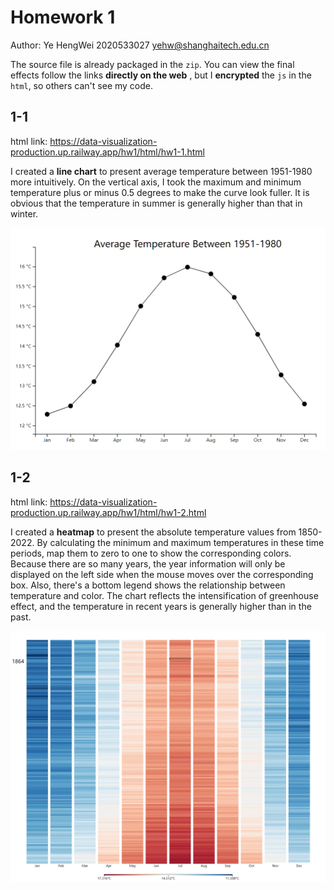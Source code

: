 # Homework 1

Author: Ye HengWei 2020533027 yehw@shanghaitech.edu.cn

The source file is already packaged in the `zip`. You can view the final effects follow the links **directly on the web** , but I **encrypted** the `js` in the `html`, so others can't see my code. 

## 1-1

html link: https://data-visualization-production.up.railway.app/hw1/html/hw1-1.html

I created a **line chart** to present average temperature between 1951-1980 more intuitively. On the vertical axis, I took the maximum and minimum temperature plus or minus 0.5 degrees to make the curve look fuller. It is obvious that the temperature in summer is generally higher than that in winter.

![1-1](1-1.png)

## 1-2

html link: https://data-visualization-production.up.railway.app/hw1/html/hw1-2.html

I created a **heatmap** to present the absolute temperature values from 1850-2022. By calculating the minimum and maximum temperatures in these time periods, map them to zero to one to show the corresponding colors. Because there are so many years, the year information will only be displayed on the left side when the mouse moves over the corresponding box. Also, there's a bottom legend shows the relationship between temperature and color. The chart reflects the intensification of greenhouse effect, and the temperature in recent years is generally higher than in the past.

![1-2](1-2.png)
